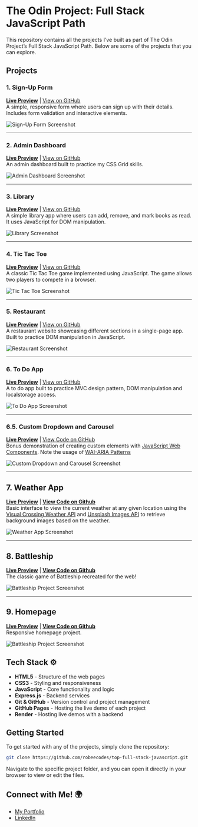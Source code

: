 # The Odin Project: Full Stack JavaScript Path

This repository contains all the projects I’ve built as part of The Odin Project’s Full Stack JavaScript Path. Below are some of the projects that you can explore.

## Projects

### 1. **Sign-Up Form**

**[Live Preview](https://robeecodes.github.io/top-full-stack-javascript/sign-up-form/)** |
[View on GitHub](https://github.com/robeecodes/top-full-stack-javascript/tree/main/sign-up-form)  
A simple, responsive form where users can sign up with their details. Includes form validation and interactive elements.

![Sign-Up Form Screenshot](project-screenshots/sign-up-form.avif)

---

### 2. **Admin Dashboard**

**[Live Preview](https://robeecodes.github.io/top-full-stack-javascript/admin-dashboard/)** |
[View on GitHub](https://github.com/robeecodes/top-full-stack-javascript/tree/main/admin-dashboard)  
An admin dashboard built to practice my CSS Grid skills.

![Admin Dashboard Screenshot](project-screenshots/admin-dashboard.avif)

---

### 3. **Library**

**[Live Preview](https://robeecodes.github.io/top-full-stack-javascript/library/)** |
[View on GitHub](https://github.com/robeecodes/top-full-stack-javascript/tree/main/library)  
A simple library app where users can add, remove, and mark books as read. It uses JavaScript for DOM manipulation.

![Library Screenshot](project-screenshots/library.avif)

---

### 4. **Tic Tac Toe**

**[Live Preview](https://robeecodes.github.io/top-full-stack-javascript/tic-tac-toe/)** |
[View on GitHub](https://github.com/robeecodes/top-full-stack-javascript/tree/main/tic-tac-toe)  
A classic Tic Tac Toe game implemented using JavaScript. The game allows two players to compete in a browser.
  
![Tic Tac Toe Screenshot](project-screenshots/tic-tac-toe.avif)

---

### 5. **Restaurant**

**[Live Preview](https://robeecodes.github.io/top-full-stack-javascript/restaurant/dist/)** |
[View on GitHub](https://github.com/robeecodes/top-full-stack-javascript/tree/main/restaurant)  
A restaurant website showcasing different sections in a single-page app. Built to practice DOM manipulation in JavaScript.

![Restaurant Screenshot](project-screenshots/restaurant.avif)

---

### 6. **To Do App**

**[Live Preview](https://robeecodes.github.io/top-full-stack-javascript/todo/dist/)** |
[View on GitHub](https://github.com/robeecodes/top-full-stack-javascript/tree/main/todo)  
A to do app built to practice MVC design pattern, DOM manipulation and localstorage access.

![To Do App Screenshot](project-screenshots/todo.avif)

---

### 6.5. **Custom Dropdown and Carousel**

**[Live Preview](https://robeecodes.github.io/top-full-stack-javascript/dropdown-and-carousel/src/)** |
[View Code on GitHub](https://github.com/robeecodes/top-full-stack-javascript/tree/main/dropdown-and-carousel)  
Bonus demonstration of creating custom elements with [JavaScript Web Components](https://developer.mozilla.org/en-US/docs/Web/API/Web_components/Using_custom_elements). Note the usage of [WAI-ARIA Patterns](https://www.w3.org/WAI/ARIA/apg/patterns/carousel)

![Custom Dropdown and Carousel Screenshot](project-screenshots/dropdown-and-carousel.avif)

---

## 7. Weather App
**[Live Preview](https://robeecodes-top-weather-app.onrender.com/)** | **[View Code on Github](https://github.com/robeecodes/top-full-stack-javascript/tree/main/weather-app)**  
Basic interface to view the current weather at any given location using the [Visual Crossing Weather API](https://www.visualcrossing.com/weather-api/) and [Unsplash Images API](https://unsplash.com/developers) to retrieve background images based on the weather.

![Weather App Screenshot](project-screenshots/weather-app.avif)

---

## 8. Battleship
**[Live Preview](https://robeecodes.github.io/top-full-stack-javascript/battleship/dist/)** | **[View Code on Github](https://github.com/robeecodes/top-full-stack-javascript/tree/main/battleship)**  
The classic game of Battleship recreated for the web!

![Battleship Project Screenshot](project-screenshots/battleship.avif)

---

## 9. Homepage
**[Live Preview](https://robeecodes.github.io/top-full-stack-javascript/homepage/dist/)** | **[View Code on Github](https://github.com/robeecodes/top-full-stack-javascript/tree/main/homepage)**  
Responsive homepage project.

![Battleship Project Screenshot](project-screenshots/homepage.avif)

## Tech Stack ⚙️

- **HTML5** - Structure of the web pages
- **CSS3** - Styling and responsiveness
- **JavaScript** - Core functionality and logic
- **Express.js** - Backend services
- **Git & GitHub** - Version control and project management
- **GitHub Pages** - Hosting the live demo of each project
- **Render** - Hosting live demos with a backend

## Getting Started

To get started with any of the projects, simply clone the repository:

```bash
git clone https://github.com/robeecodes/top-full-stack-javascript.git
```

Navigate to the specific project folder, and you can open it directly in your browser to view or edit the files.

## Connect with Me! 🌍

- [My Portfolio](https://robeecodes.com)
- [LinkedIn](https://www.linkedin.com/in/robin-kingy/)
